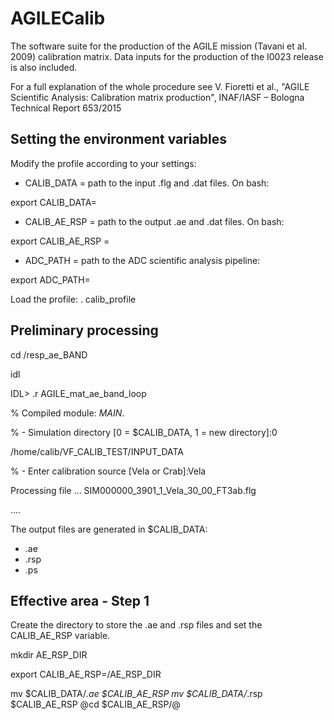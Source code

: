 # AGILECalib
The software suite for the production of the AGILE mission (Tavani et al. 2009) calibration matrix.
Data inputs for the production of the I0023 release is also included.

For a full explanation of the whole procedure see V. Fioretti et al., "AGILE Scientific Analysis: Calibration matrix production", INAF/IASF – Bologna Technical Report 653/2015

## Setting the environment variables

Modify the profile according to your settings:
- CALIB_DATA = path to the input .flg and .dat files. On bash:

export CALIB_DATA=<path>

- CALIB_AE_RSP = path to the output .ae and .dat files. On bash:

export CALIB_AE_RSP =<path>

- ADC_PATH = path to the ADC scientific analysis pipeline:

export ADC_PATH=<path>

Load the profile:
. calib_profile

## Preliminary processing

cd /resp_ae_BAND

idl

IDL> .r AGILE_mat_ae_band_loop

% Compiled module: $MAIN$.

% - Simulation directory [0 = $CALIB_DATA, 1 = new directory]:0

/home/calib/VF_CALIB_TEST/INPUT_DATA

% - Enter calibration source [Vela or Crab]:Vela

Processing file ... SIM000000_3901_1_Vela_30_00_FT3ab.flg

....

The output files are generated in $CALIB_DATA:
- <filename>.ae
- <filename>.rsp
- <filename>.ps

## Effective area - Step 1

Create the directory to store the .ae and .rsp files and set the CALIB_AE_RSP variable.

mkdir AE_RSP_DIR

export CALIB_AE_RSP=<path-to>/AE_RSP_DIR

mv $CALIB_DATA/*.ae $CALIB_AE_RSP
mv $CALIB_DATA/*.rsp $CALIB_AE_RSP
@cd $CALIB_AE_RSP/@




